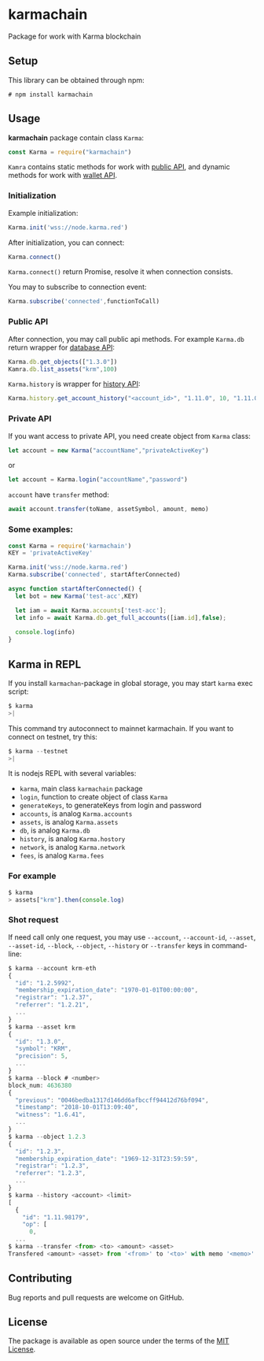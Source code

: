 # karmachain
Package for work with Karma blockchain

## Setup

This library can be obtained through npm:
```
# npm install karmachain
```

## Usage

__karmachain__ package contain class `Karma`: 
```js
const Karma = require("karmachain")
```
`Kamra` contains static methods for work with [public API](http://docs.bitshares.org/api/blockchain-api.html), and dynamic methods for work with [wallet API](http://docs.bitshares.org/api/wallet-api.html).

### Initialization

Example initialization:
```js
Karma.init('wss://node.karma.red')
```
After initialization, you can connect:
```js
Karma.connect()
```
`Karma.connect()` return Promise, resolve it when connection consists.

You may to subscribe to connection event:
```js
Karma.subscribe('connected',functionToCall)
```

### Public API

After connection, you may call public api methods. For example `Karma.db` return wrapper for [database API](http://docs.bitshares.org/api/database.html):
```js
Karma.db.get_objects(["1.3.0"])
Kamra.db.list_assets("krm",100)
```
`Karma.history` is wrapper for [history API](http://docs.bitshares.org/api/history.html):
```js
Karma.history.get_account_history("<account_id>", "1.11.0", 10, "1.11.0")
```

### Private API

If you want access to private API, you need create object from `Karma` class:
```js
let account = new Karma("accountName","privateActiveKey")
```
or
```js
let account = Karma.login("accountName","password")
```
`account` have `transfer` method:
```js
await account.transfer(toName, assetSymbol, amount, memo)
```

### Some examples:

```js
const Karma = require('karmachain')
KEY = 'privateActiveKey'

Karma.init('wss://node.karma.red')
Karma.subscribe('connected', startAfterConnected)

async function startAfterConnected() {
  let bot = new Karma('test-acc',KEY)

  let iam = await Karma.accounts['test-acc'];
  let info = await Karma.db.get_full_accounts([iam.id],false);
  
  console.log(info)
}
```

## Karma in REPL

If you install `karmachan`-package in global storage, you may start `karma` exec script:
```js
$ karma
>|
```
This command try autoconnect to mainnet karmachain. If you want to connect on testnet, try this:
```js
$ karma --testnet
>|
```

It is nodejs REPL with several variables:
- `karma`, main class `karmachain` package
- `login`, function to create object of class `Karma`
- `generateKeys`, to generateKeys from login and password
- `accounts`, is analog `Karma.accounts`
- `assets`, is analog `Karma.assets`
- `db`, is analog `Karma.db`
- `history`, is analog `Karma.hostory`
- `network`, is analog `Karma.network`
- `fees`, is analog `Karma.fees`

### For example

```js
$ karma
> assets["krm"].then(console.log)
```

### Shot request

If need call only one request, you may use `--account`, `--account-id`, `--asset`, `--asset-id`, `--block`, `--object`, `--history` or `--transfer` keys in command-line:
```js
$ karma --account krm-eth
{
  "id": "1.2.5992",
  "membership_expiration_date": "1970-01-01T00:00:00",
  "registrar": "1.2.37",
  "referrer": "1.2.21",
  ...
}
$ karma --asset krm
{
  "id": "1.3.0",
  "symbol": "KRM",
  "precision": 5,
  ...
}
$ karma --block # <number>
block_num: 4636380
{
  "previous": "0046bedba1317d146dd6afbccff94412d76bf094",
  "timestamp": "2018-10-01T13:09:40",
  "witness": "1.6.41",
  ...
}
$ karma --object 1.2.3
{
  "id": "1.2.3",
  "membership_expiration_date": "1969-12-31T23:59:59",
  "registrar": "1.2.3",
  "referrer": "1.2.3",
  ...
}
$ karma --history <account> <limit>
[
  {
    "id": "1.11.98179",
    "op": [
      0,
  ...
$ karma --transfer <from> <to> <amount> <asset>
Transfered <amount> <asset> from '<from>' to '<to>' with memo '<memo>'
```

## Contributing

Bug reports and pull requests are welcome on GitHub.

## License

The package is available as open source under the terms of the [MIT License](http://opensource.org/licenses/MIT).
